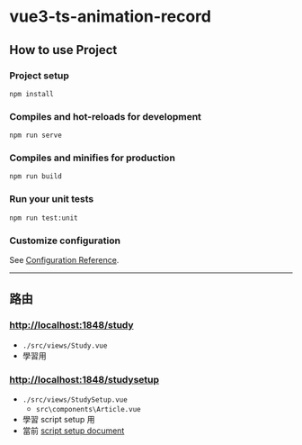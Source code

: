 # vue3-ts-animation-record

## How to use Project

### Project setup

```shell
npm install
```

### Compiles and hot-reloads for development

```shell
npm run serve
```

### Compiles and minifies for production

```shell
npm run build
```

### Run your unit tests

```shell
npm run test:unit
```

### Customize configuration

See [Configuration Reference](https://cli.vuejs.org/config/).

---

## 路由

### <http://localhost:1848/study>
  
- `./src/views/Study.vue`
- 學習用

### <http://localhost:1848/studysetup>

- `./src/views/StudySetup.vue`
  - `src\components\Article.vue`
- 學習 script setup 用
- 當前 [script setup document](https://github.com/vuejs/rfcs/blob/master/active-rfcs/0040-script-setup.md)
